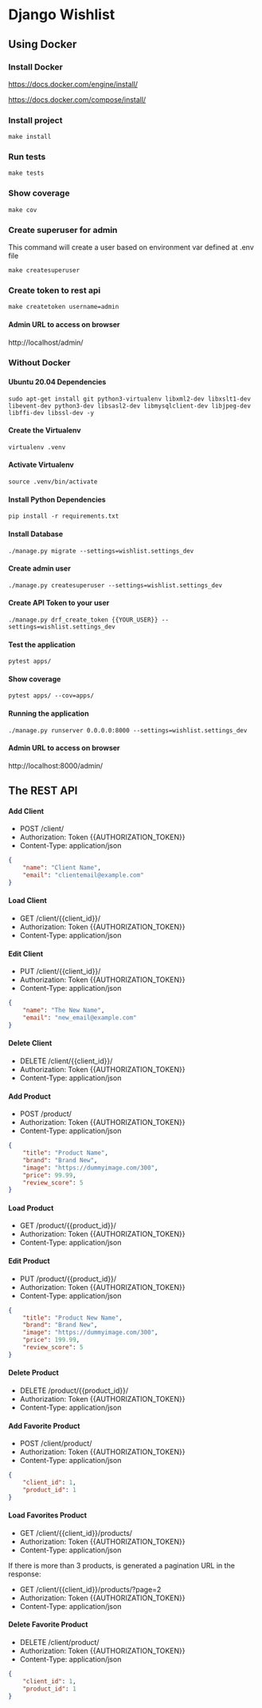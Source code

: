 # Django Wishlist

## Using Docker

### Install Docker

https://docs.docker.com/engine/install/

https://docs.docker.com/compose/install/

### Install project
```commandline
make install
```

### Run tests
```commandline
make tests
```

### Show coverage
```commandline
make cov
```

### Create superuser for admin
This command will create a user based on environment var defined at .env file
```commandline
make createsuperuser
```

### Create token to rest api
```commandline
make createtoken username=admin
```

#### Admin URL to access on browser
http://localhost/admin/

### Without Docker

#### Ubuntu 20.04 Dependencies
```commandline
sudo apt-get install git python3-virtualenv libxml2-dev libxslt1-dev libevent-dev python3-dev libsasl2-dev libmysqlclient-dev libjpeg-dev libffi-dev libssl-dev -y
```

#### Create the Virtualenv
```commandline
virtualenv .venv
```

#### Activate Virtualenv
```commandline
source .venv/bin/activate
```

#### Install Python Dependencies

```commandline
pip install -r requirements.txt
```

#### Install Database

```commandline
./manage.py migrate --settings=wishlist.settings_dev
```

#### Create admin user

```commandline
./manage.py createsuperuser --settings=wishlist.settings_dev
```

#### Create API Token to your user

```commandline
./manage.py drf_create_token {{YOUR_USER}} --settings=wishlist.settings_dev
```

#### Test the application

```commandline
pytest apps/
```

#### Show coverage

```commandline
pytest apps/ --cov=apps/
```

#### Running the application

```commandline
./manage.py runserver 0.0.0.0:8000 --settings=wishlist.settings_dev
```

#### Admin URL to access on browser
http://localhost:8000/admin/

## The REST API

#### Add Client
- POST /client/
- Authorization: Token {{AUTHORIZATION_TOKEN}}
- Content-Type: application/json
```json
{
    "name": "Client Name",
    "email": "clientemail@example.com"
}
```

#### Load Client
- GET /client/{{client_id}}/
- Authorization: Token {{AUTHORIZATION_TOKEN}}
- Content-Type: application/json

#### Edit Client
- PUT /client/{{client_id}}/
- Authorization: Token {{AUTHORIZATION_TOKEN}}
- Content-Type: application/json
```json
{
    "name": "The New Name",
    "email": "new_email@example.com"
}
```

#### Delete Client
- DELETE /client/{{client_id}}/
- Authorization: Token {{AUTHORIZATION_TOKEN}}
- Content-Type: application/json

#### Add Product
- POST /product/
- Authorization: Token {{AUTHORIZATION_TOKEN}}
- Content-Type: application/json
```json
{
    "title": "Product Name",
    "brand": "Brand New",
    "image": "https://dummyimage.com/300",
    "price": 99.99,
    "review_score": 5
}

```
#### Load Product
- GET /product/{{product_id}}/
- Authorization: Token {{AUTHORIZATION_TOKEN}}
- Content-Type: application/json

#### Edit Product
- PUT /product/{{product_id}}/
- Authorization: Token {{AUTHORIZATION_TOKEN}}
- Content-Type: application/json
```json
{
    "title": "Product New Name",
    "brand": "Brand New",
    "image": "https://dummyimage.com/300",
    "price": 199.99,
    "review_score": 5
}
```

#### Delete Product
- DELETE /product/{{product_id}}/
- Authorization: Token {{AUTHORIZATION_TOKEN}}
- Content-Type: application/json

#### Add Favorite Product
- POST /client/product/
- Authorization: Token {{AUTHORIZATION_TOKEN}}
- Content-Type: application/json
```json
{
    "client_id": 1,
    "product_id": 1
}
```

#### Load Favorites Product
- GET /client/{{client_id}}/products/
- Authorization: Token {{AUTHORIZATION_TOKEN}}
- Content-Type: application/json

If there is more than 3 products, is generated a pagination URL in the response:
- GET /client/{{client_id}}/products/?page=2
- Authorization: Token {{AUTHORIZATION_TOKEN}}
- Content-Type: application/json


#### Delete Favorite Product
- DELETE /client/product/
- Authorization: Token {{AUTHORIZATION_TOKEN}}
- Content-Type: application/json
```json
{
    "client_id": 1,
    "product_id": 1
}
```
